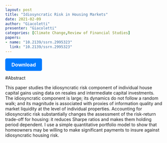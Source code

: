 ```yaml
---
layout: post
title: "Idiosyncratic Risk in Housing Markets"
date: 2021-02-09
author: "Giacoletti"
presenter: "Giacoletti"
categories: [Climate Change,Review of Financial Studies]
papers:
- name: "10.2139/ssrn.2995323"
  link: "10.2139/ssrn.2995323"
---
```


<p>
  <a href='https://sci.bban.top/pdf/10.2139/ssrn.2995323.pdf' class='button'>
    Download
  </a>
</p>

<style>
  .button {
    display: inline-block;
    padding: 10px 20px;
    background-color: #007bff;
    color: #fff;
    text-decoration: none;
    border-radius: 5px;
    font-size: 16px;
    font-weight: bold;
  }
</style>

#Abstract
<p>This paper studies the idiosyncratic risk component of individual house capital gains using data on resales and intermediate capital investments. The idiosyncratic component is large; its dynamics do not follow a random walk; and its magnitude is associated with proxies of information quality and market liquidity at the level of individual properties. Accounting for idiosyncratic risk substantially changes the assessment of the risk-return trade-off for housing: it reduces Sharpe ratios and makes them holding period dependent. I use a simple quantitative portfolio model to show that homeowners may be willing to make significant payments to insure against idiosyncratic housing risk.</p>

